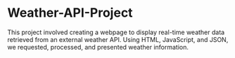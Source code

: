# Weather-API-Project
This project involved creating a webpage to display real-time weather data retrieved from an external weather API. Using HTML, JavaScript, and JSON, we requested, processed, and presented weather information.
